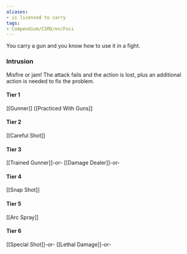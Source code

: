 ```yaml
---
aliases:
- is licensed to carry
tags:
- Compendium/CSRD/en/Foci
---
```


You carry a gun and you know how to use it in a fight.
 ### Intrusion
Misfire or jam! The attack fails and the action is lost, plus an additional action is needed to fix the problem.

#### Tier 1
[[Gunner]]
[[Practiced With Guns]]
#### Tier 2
[[Careful Shot]]
#### Tier 3
[[Trained Gunner]]-or-
[[Damage Dealer]]-or-
#### Tier 4
[[Snap Shot]]
#### Tier 5
[[Arc Spray]]
#### Tier 6
[[Special Shot]]-or-
[[Lethal Damage]]-or-
